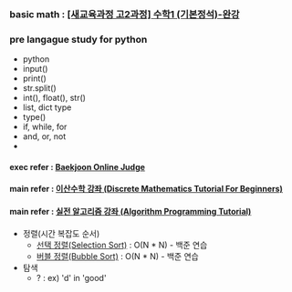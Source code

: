 ### basic math : <a href='https://youtube.com/playlist?list=PLswnFe0nC35dkG7UWlCYDYES8HKoJjTC4' target='_blank'>[새교육과정 고2과정] 수학1 (기본정석)-완강</a>
### pre langague study for python
* python
 * input()
 * print()
 * str.split()
 * int(), float(), str()
 * list, dict type
 * type()
 * if, while, for
 * and, or, not
 * 
#### exec refer : <a href="https://www.acmicpc.net/" target="_blank">Baekjoon Online Judge</a>
#### main refer : <a href="https://youtube.com/playlist?list=PLRx0vPvlEmdDgOIBt9MKQl-uMVrxtac4n" target="_blank">이산수학 강좌 (Discrete Mathematics Tutorial For Beginners)</a>
#### main refer : <a href="https://youtube.com/playlist?list=PLRx0vPvlEmdDHxCvAQS1_6XV4deOwfVrz" target="_blank">실전 알고리즘 강좌 (Algorithm Programming Tutorial)</a>
* 정렬(시간 복잡도 순서)
  * [선택 정렬(Selection Sort)](https://youtu.be/8ZiSzteFRYc) : O(N * N) - 백준 연습
  * [버블 정렬(Bubble Sort)](https://youtu.be/EZN0Irp2aPs) : O(N * N) - 백준 연습
* 탐색 
  * ? : ex) 'd' in 'good'
